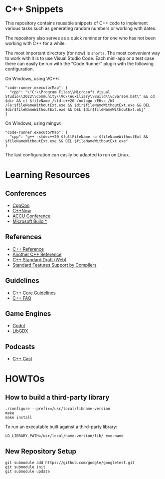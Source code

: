 # C++ Snippets
This repository contains reusable snippets of C++ code to implement various
tasks such as generating random numbers or working with dates.

The repository also serves as a quick reminder for one who has not been working
with C++ for a while.

The most important directory (for now) is `shorts`. The most convenient way to work
with it is to use Visual Studio Code. Each mini-app or a test case there 
can easily be run with the "Code Runner" plugin with the following configuration.

On Windows, using VC++:
```
"code-runner.executorMap": {
  "cpp": "\"C:\\Program Files\\Microsoft Visual Studio\\2022\\Community\\VC\\Auxiliary\\Build\\vcvars64.bat\" && cd $dir && cl $fileName /std:c++20 /nologo /EHsc /W4 /Fe:$fileNameWithoutExt.exe && $dir$fileNameWithoutExt.exe && DEL $dir$fileNameWithoutExt.exe && DEL $dir$fileNameWithoutExt.obj"
}
```

On Windows, using mingw:
```
"code-runner.executorMap": {
  "cpp": "g++ -std=c++20 $fullFileName -o $fileNameWithoutExt && $fileNameWithoutExt.exe && DEL $fileNameWithoutExt.exe"
}
```

The last configuration can easily be adapted to run on Linux.

# Learning Resources

## Conferences
- [CppCon](https://www.youtube.com/user/CppCon/playlists)
- [C++Now](https://www.youtube.com/user/BoostCon/playlists)
- [ACCU Conference](https://www.youtube.com/channel/UCJhay24LTpO1s4bIZxuIqKw/featured)
- [Microsoft Build *](https://www.youtube.com/channel/UCsMica-v34Irf9KVTh6xx-g/playlists?view=50&sort=dd&shelf_id=16)

## References
- [C++ Reference](https://en.cppreference.com/w/)
- [Another C++ Reference](https://cplusplus.com/reference/)
- [C++ Standard Draft (Web)](https://eel.is/c++draft/)
- [Standard Features Support by Compilers](https://en.cppreference.com/w/cpp/compiler_support)

## Guidelines
- [C++ Core Guidelines](https://github.com/isocpp/CppCoreGuidelines/blob/master/CppCoreGuidelines.md)
- [C++ FAQ](https://isocpp.org/faq)

## Game Engines
- [Godot](https://godotengine.org/download)
- [LibGDX](https://libgdx.badlogicgames.com/)

## Podcasts
- [C++ Cast](http://cppcast.com/)


# HOWTOs

## How to build a third-party library
```
./configure --prefix=/usr/local/libname-version
make
make install
```

To run an executable built against a third-party library:
```
LD_LIBRARY_PATH=/usr/local/name-version/lib/ exe-name
```

## New Repository Setup

```
git submodule add https://github.com/google/googletest.git
git submodule init
git submodule update
```
